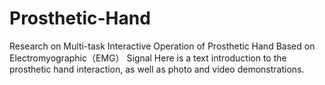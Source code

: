 # Prosthetic-Hand
Research on Multi-task Interactive Operation of Prosthetic Hand Based on Electromyographic（EMG） Signal
Here is a text introduction to the prosthetic hand interaction, as well as photo and video demonstrations.

